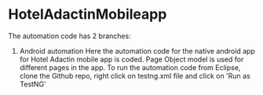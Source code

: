 # HotelAdactinMobileapp

The automation code has 2 branches:
1. Android automation
Here the automation code for the native android app for Hotel Adactin mobile app is coded. Page Object model is used for different pages in the app.
To run the automation code from Eclipse, clone the Github repo, right click on testng.xml file and click on 'Run as TestNG'
